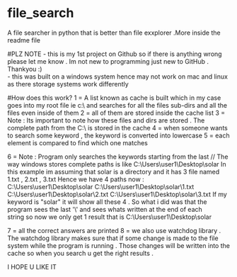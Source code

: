 # file_search
A file searcher in python that is better than file exxplorer .More inside the readme file

#PLZ NOTE - this is my 1st project on Github so if there is anything wrong please let me know . Im not new to programming just new to GitHub . Thankyou :)\
          - this was built on a windows system hence may not work on mac and linux as there storage systems work differently

#How does this work?
1 = A list known as cache is built which in my case goes into my root file ie c:\\ and searches for all the files sub-dirs and all the files even inside of them
2 = all of them are stored inside the cache list
3 = Note : Its important to note how these files and dirs are stored . The complete path from the C:\\ is stored in the cache
4 = when someone wants to search some keyword , the keyword is converted into lowercase
5 = each element is compared to find which one matches

6 = Note : Program only searches the keywords starting from the last //
             The way windows stores complete paths is like C:\\Users\\user1\\Desktop\\solar
             In this example im assuming that solar is a directory and it has 3 file named 1.txt , 2.txt , 3.txt
             Hence we have 4 paths now : 
             C:\\Users\\user1\\Desktop\solar
             C:\\Users\\user1\\Desktop\\solar\\1.txt
             C:\\Users\\user1\\Desktop\\solar\\2.txt
             C:\\Users\\user1\\Desktop\\solar\\3.txt
             If my keyword is "solar" it will show all these 4 . So what i did was that the program sees the last '\\' and sees whats written at the end of each   
             string so now we only get 1 result that is C:\\Users\\user1\\Desktop\solar

7 = all the correct answers are printed
8 = we also use watchdog library . The watchdog library makes sure that if some change is made to the file system while the program is running . Those changes will be written into the cache so when you search u get the right results . 

I HOPE U LIKE IT
